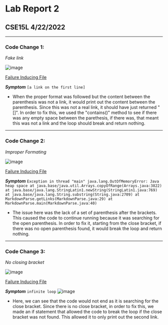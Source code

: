 # Lab Report 2
## CSE15L 4/22/2022

***

### **Code Change 1:**

*Fake link*

![image](https://user-images.githubusercontent.com/100736576/165001562-7467c50c-ca84-4f7e-92e7-0a51ce5ca8d4.png)


[Failure Inducing File](https://github.com/nidhidhamnani/markdown-parser/blob/main/test-file8.md)

***Symptom***
`[a link on the first line]`


- When the proper format was followed but the content between the parenthesis was not a link, it would print out the content between the parenthesis. Since this was not a real link, it should have just returned "[]". In order to fix this, we used the "contains()" method to see if there was any empty space between the parethesis, if there was, that meant this was not a link and the loop should break and return nothing. 

***

### **Code Change 2:**

*Improper Formating*

![image](https://user-images.githubusercontent.com/100736576/165000879-33a5621e-7d62-4524-a436-bf7d474c1391.png)

[Failure Inducing File](https://github.com/nidhidhamnani/markdown-parser/blob/main/test-file4.md)

***Symptom***
`Exception in thread "main" java.lang.OutOfMemoryError: Java heap space at java.base/java.util.Arrays.copyOfRange(Arrays.java:3822) at java.base/java.lang.StringLatin1.newString(StringLatin1.java:769) at java.base/java.lang.String.substring(String.java:2709) at MarkdownParse.getLinks(MarkdownParse.java:29) at MarkdownParse.main(MarkdownParse.java:40)`
- The issue here was the lack of a set of parenthesis after the brackets. This caused the code to continue running because it was searching for the open parenthesis. In order to fix it, starting from the close bracket, if there was no open parenthesis found, it would break the loop and return nothing.

***

### **Code Change 3:**
*No closing bracket*

![image](https://user-images.githubusercontent.com/100736576/165003045-e0fead86-6f0b-4682-b2a1-e4f6dcab03e9.png)

[Failure Inducing File](https://github.com/celesteck/markdown-parser/blob/main/test2.md)

***Symptom*** `infinite loop`
![image](https://user-images.githubusercontent.com/100736576/165003144-e3331885-c269-4f90-8e34-45b43657359a.png)
- Here, we can see that the code would not end as it is searching for the close bracket. Since there is no close bracket, in order to fix this, we made an if statement that allowed the code to break the loop if the close bracket was not found. This allowed it to only print out the second link.

